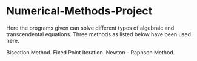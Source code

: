 # Numerical-Methods-Project
Here the programs given can solve different types of algebraic and transcendental equations. Three methods as listed below have been used here.

Bisection Method.
Fixed Point Iteration.
Newton - Raphson Method.
